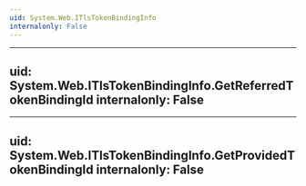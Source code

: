 ```yaml
---
uid: System.Web.ITlsTokenBindingInfo
internalonly: False
---
```


---
uid: System.Web.ITlsTokenBindingInfo.GetReferredTokenBindingId
internalonly: False
---

---
uid: System.Web.ITlsTokenBindingInfo.GetProvidedTokenBindingId
internalonly: False
---
